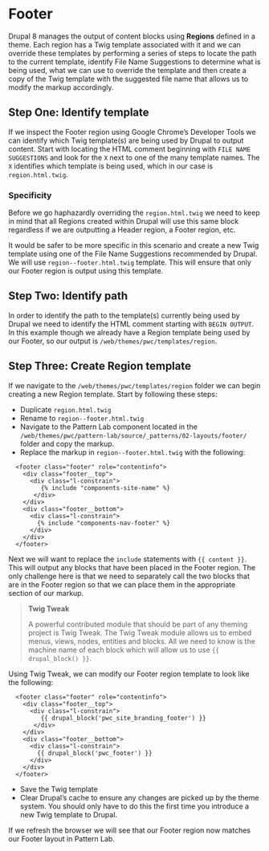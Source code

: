 # Footer
Drupal 8 manages the output of content blocks using **Regions** defined in a theme.   Each region has a Twig template associated with it and we can override these templates by performing a series of steps to locate the path to the current template, identify File Name Suggestions to determine what is being used, what we can use to override the template and then create a copy of the Twig template with the suggested file name that allows us to modify the markup accordingly.

## Step One: Identify template
If we inspect the Footer region using Google Chrome’s Developer Tools we can identify which Twig template(s) are being used by Drupal to output content.  Start with locating the HTML comment beginning with `FILE NAME SUGGESTIONS` and look for the `X` next to one of the many template names. The `X` identifies which template is being used, which in our case is `region.html.twig`.

### Specificity
Before we go haphazardly overriding the `region.html.twig` we need to keep in mind that all Regions created within Drupal will use this same block regardless if we are outputting a Header region, a Footer region, etc.

It would be safer to be more specific in this scenario and create a new Twig template using one of the File Name Suggestions recommended by Drupal.  We will use `region--footer.html.twig` template.  This will ensure that only our Footer region is output using this template.

## Step Two: Identify path
In order to identify the path to the template(s) currently being used by Drupal we need to identify the HTML comment starting with `BEGIN OUTPUT`.  In this example though we already have a Region template being used by our Footer, so our output is `/web/themes/pwc/templates/region`.

## Step Three: Create Region template
If we navigate to the `/web/themes/pwc/templates/region` folder we can begin creating a new Region template.  Start by following these steps:

- Duplicate `region.html.twig`
- Rename to `region--footer.html.twig`
- Navigate to the Pattern Lab component located in the `/web/themes/pwc/pattern-lab/source/_patterns/02-layouts/footer/` folder and copy the markup.
- Replace the markup in `region--footer.html.twig` with the following:

```
  <footer class="footer" role="contentinfo">
    <div class="footer__top">
      <div class="l-constrain">
         {% include "components-site-name" %}
       </div>
    </div>
    <div class="footer__bottom">
      <div class="l-constrain">
        {% include "components-nav-footer" %}
      </div>
    </div>
  </footer>
```

Next we will want to replace the `include` statements with `{{ content }}`.  This will output any blocks that have been placed in the Footer region.  The only challenge here is that we need to separately call the two blocks that are in the Footer region so that we can place them in the appropriate section of our markup.

> **Twig Tweak**
>
> A powerful contributed module that should be part of any theming project is Twig Tweak.  The Twig Tweak module allows us to embed menus, views, nodes, entities and blocks.  All we need to know is the machine name of each block which will allow us to use `{{ drupal_block() }}`.

Using Twig Tweak, we can modify our Footer region template to look like the following:

```
  <footer class="footer" role="contentinfo">
    <div class="footer__top">
      <div class="l-constrain">
         {{ drupal_block('pwc_site_branding_footer') }}
       </div>
    </div>
    <div class="footer__bottom">
      <div class="l-constrain">
        {{ drupal_block('pwc_footer') }}
      </div>
    </div>
  </footer>
```

- Save the Twig template
- Clear Drupal’s cache to ensure any changes are picked up by the theme system.  You should only have to do this the first time you introduce a new Twig template to Drupal.

If we refresh the browser we will see that our Footer region now matches our Footer layout in Pattern Lab.
